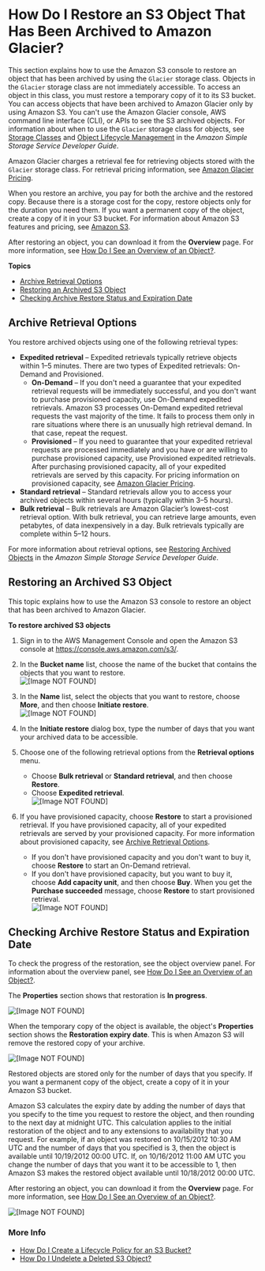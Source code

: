 # How Do I Restore an S3 Object That Has Been Archived to Amazon Glacier?<a name="restore-archived-objects"></a>

This section explains how to use the Amazon S3 console to restore an object that has been archived by using the `Glacier` storage class\. Objects in the `Glacier` storage class are not immediately accessible\. To access an object in this class, you must restore a temporary copy of it to its S3 bucket\. You can access objects that have been archived to Amazon Glacier only by using Amazon S3\. You can't use the Amazon Glacier console, AWS command line interface \(CLI\), or APIs to see the S3 archived objects\. For information about when to use the `Glacier` storage class for objects, see [Storage Classes](http://docs.aws.amazon.com/AmazonS3/latest/dev/object-lifecycle-mgmt.html) and [Object Lifecycle Management](http://docs.aws.amazon.com/AmazonS3/latest/dev/object-lifecycle-mgmt.html) in the *Amazon Simple Storage Service Developer Guide*\. 

Amazon Glacier charges a retrieval fee for retrieving objects stored with the `Glacier` storage class\. For retrieval pricing information, see [Amazon Glacier Pricing](https://aws.amazon.com/glacier/pricing/)\. 

When you restore an archive, you pay for both the archive and the restored copy\. Because there is a storage cost for the copy, restore objects only for the duration you need them\. If you want a permanent copy of the object, create a copy of it in your S3 bucket\. For information about Amazon S3 features and pricing, see [Amazon S3](https://aws.amazon.com/s3/)\.

After restoring an object, you can download it from the **Overview** page\. For more information, see [How Do I See an Overview of an Object?](view-object-overview.md)\.

**Topics**
+ [Archive Retrieval Options](#restore-archived-objects-retrieval-options)
+ [Restoring an Archived S3 Object](#restore-archived-objects-how-to)
+ [Checking Archive Restore Status and Expiration Date](#restore-archived-objects-status)

## Archive Retrieval Options<a name="restore-archived-objects-retrieval-options"></a>

You restore archived objects using one of the following retrieval types: 
+ **Expedited retrieval** – Expedited retrievals typically retrieve objects within 1–5 minutes\. There are two types of Expedited retrievals: On\-Demand and Provisioned\. 
  +  **On\-Demand** – If you don't need a guarantee that your expedited retrieval requests will be immediately successful, and you don't want to purchase provisioned capacity, use On\-Demand expedited retrievals\. Amazon S3 processes On\-Demand expedited retrieval requests the vast majority of the time\. It fails to process them only in rare situations where there is an unusually high retrieval demand\. In that case, repeat the request\.
  +  **Provisioned** – If you need to guarantee that your expedited retrieval requests are processed immediately and you have or are willing to purchase provisioned capacity, use Provisioned expedited retrievals\. After purchasing provisioned capacity, all of your expedited retrievals are served by this capacity\. For pricing information on provisioned capacity, see [Amazon Glacier Pricing](https://aws.amazon.com/glacier/pricing/)\. 
+ **Standard retrieval** – Standard retrievals allow you to access your archived objects within several hours \(typically within 3–5 hours\)\.
+ **Bulk retrieval** – Bulk retrievals are Amazon Glacier’s lowest\-cost retrieval option\. With bulk retrieval, you can retrieve large amounts, even petabytes, of data inexpensively in a day\. Bulk retrievals typically are complete within 5–12 hours\.

For more information about retrieval options, see [ Restoring Archived Objects](http://docs.aws.amazon.com/AmazonS3/latest/dev/restoring-objects.html) in the *Amazon Simple Storage Service Developer Guide*\.

## Restoring an Archived S3 Object<a name="restore-archived-objects-how-to"></a>

This topic explains how to use the Amazon S3 console to restore an object that has been archived to Amazon Glacier\. 

**To restore archived S3 objects**

1. Sign in to the AWS Management Console and open the Amazon S3 console at [https://console\.aws\.amazon\.com/s3/](https://console.aws.amazon.com/s3/)\.

1. In the **Bucket name** list, choose the name of the bucket that contains the objects that you want to restore\.  
![\[Image NOT FOUND\]](http://docs.aws.amazon.com/AmazonS3/latest/user-guide/images/choose-bucket-name.png)

1. In the **Name** list, select the objects that you want to restore, choose **More**, and then choose **Initiate restore**\.  
![\[Image NOT FOUND\]](http://docs.aws.amazon.com/AmazonS3/latest/user-guide/images/restore-archived-objects.png)

1. In the **Initiate restore** dialog box, type the number of days that you want your archived data to be accessible\. 

1. Choose one of the following retrieval options from the **Retrieval options** menu\.
   + Choose **Bulk retrieval** or **Standard retrieval**, and then choose **Restore**\. 
   + Choose **Expedited retrieval**\.  
![\[Image NOT FOUND\]](http://docs.aws.amazon.com/AmazonS3/latest/user-guide/images/initiate-restore.png)

1. If you have provisioned capacity, choose **Restore** to start a provisioned retrieval\. If you have provisioned capacity, all of your expedited retrievals are served by your provisioned capacity\. For more information about provisioned capacity, see [Archive Retrieval Options](#restore-archived-objects-retrieval-options)\. 
   + If you don't have provisioned capacity and you don't want to buy it, choose **Restore** to start an On\-Demand retrieval\. 
   + If you don't have provisioned capacity, but you want to buy it, choose **Add capacity unit**, and then choose **Buy**\. When you get the **Purchase succeeded** message, choose **Restore** to start provisioned retrieval\.  
![\[Image NOT FOUND\]](http://docs.aws.amazon.com/AmazonS3/latest/user-guide/images/initiate-expedited-restore.png)

## Checking Archive Restore Status and Expiration Date<a name="restore-archived-objects-status"></a>

To check the progress of the restoration, see the object overview panel\. For information about the overview panel, see [How Do I See an Overview of an Object?](view-object-overview.md)\. 

The **Properties** section shows that restoration is **In progress**\. 

![\[Image NOT FOUND\]](http://docs.aws.amazon.com/AmazonS3/latest/user-guide/images/glacier-restore-in-progress.png)

When the temporary copy of the object is available, the object's **Properties** section shows the **Restoration expiry date**\. This is when Amazon S3 will remove the restored copy of your archive\. 

![\[Image NOT FOUND\]](http://docs.aws.amazon.com/AmazonS3/latest/user-guide/images/glacier-restore-expire-date.png)

Restored objects are stored only for the number of days that you specify\. If you want a permanent copy of the object, create a copy of it in your Amazon S3 bucket\. 

Amazon S3 calculates the expiry date by adding the number of days that you specify to the time you request to restore the object, and then rounding to the next day at midnight UTC\. This calculation applies to the initial restoration of the object and to any extensions to availability that you request\. For example, if an object was restored on 10/15/2012 10:30 AM UTC and the number of days that you specified is 3, then the object is available until 10/19/2012 00:00 UTC\. If, on 10/16/2012 11:00 AM UTC you change the number of days that you want it to be accessible to 1, then Amazon S3 makes the restored object available until 10/18/2012 00:00 UTC\.

After restoring an object, you can download it from the **Overview** page\. For more information, see [How Do I See an Overview of an Object?](view-object-overview.md)\.

![\[Image NOT FOUND\]](http://docs.aws.amazon.com/AmazonS3/latest/user-guide/images/object-overview-download-short.png)

### More Info<a name="restore-archived-objects-status-moreinfo"></a>
+ [How Do I Create a Lifecycle Policy for an S3 Bucket?](create-lifecycle.md)
+  [How Do I Undelete a Deleted S3 Object?](undelete-objects.md)